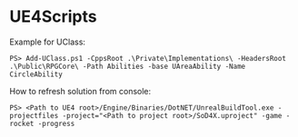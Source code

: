 # UE4Scripts
Example for UClass:
```
PS> Add-UClass.ps1 -CppsRoot .\Private\Implementations\ -HeadersRoot .\Public\RPGCore\ -Path Abilities -base UAreaAbility -Name CircleAbility
```
How to refresh solution from console:
```
PS> <Path to UE4 root>/Engine/Binaries/DotNET/UnrealBuildTool.exe -projectfiles -project="<Path to project root>/SoD4X.uproject" -game -rocket -progress
```
